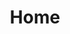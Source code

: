 ---
title: Home
permalink: /home
layout: nested
collection: home
entries_layout: grid
classes: wide
---
